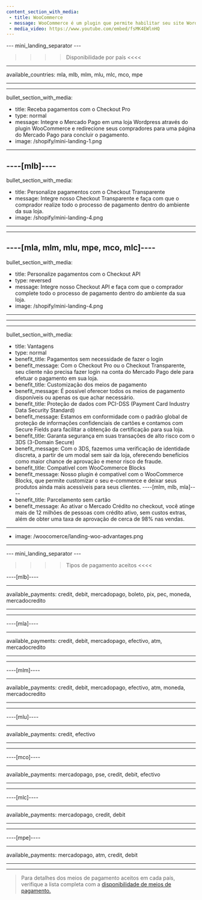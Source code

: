 ```yaml
---
content_section_with_media: 
 - title: WooCommerce
 - message: WooCommerce é um plugin que permite habilitar seu site WordPress para funcionar como uma loja virtual com a tranquilidade de oferecer aos compradores a possibilidade de efetuar pagamentos usando o Mercado Pago.
 - media_video: https://www.youtube.com/embed/fsMK4EWlnHQ
---
```


--- mini_landing_separator ---

>>>> Disponibilidade por país <<<<
---
available_countries: mla, mlb, mlm, mlu, mlc, mco, mpe

---

---
bullet_section_with_media: 
 - title: Receba pagamentos com o Checkout Pro
 - type: normal
 - message: Integre o Mercado Pago em uma loja Wordpress através do plugin WooCommerce e redirecione seus compradores para uma página do Mercado Pago para concluir o pagamento.
 - image: /shopify/mini-landing-1.png
---

----[mlb]----
---
bullet_section_with_media: 
 - title: Personalize pagamentos com o Checkout Transparente
 - message: Integre nosso Checkout Transparente e faça com que o comprador realize todo o processo de pagamento dentro do ambiente da sua loja.
 - image: /shopify/mini-landing-4.png
---
------------

----[mla, mlm, mlu, mpe, mco, mlc]----
---
bullet_section_with_media: 
 - title: Personalize pagamentos com o Checkout API
 - type: reversed
 - message: Integre nosso Checkout API e faça com que o comprador complete todo o processo de pagamento dentro do ambiente da sua loja.
 - image: /shopify/mini-landing-4.png
---
------------


---
bullet_section_with_media: 
 - title: Vantagens
 - type: normal
 - benefit_title: Pagamentos sem necessidade de fazer o login
 - benefit_message: Com o Checkout Pro ou o Checkout Transparente, seu cliente não precisa fazer login na conta do Mercado Pago dele para efetuar o pagamento em sua loja.
 - benefit_title: Customização dos meios de pagamento
 - benefit_message: É possível oferecer todos os meios de pagamento disponíveis ou apenas os que achar necessário.
 - benefit_title: Proteção de dados com PCI-DSS (Payment Card Industry Data Security Standard)
 - benefit_message: Estamos em conformidade com o padrão global de proteção de informações confidenciais de cartões e contamos com Secure Fields para facilitar a obtenção da certificação para sua loja.
 - benefit_title: Garanta segurança em suas transações de alto risco com o 3DS (3-Domain Secure) 
 - benefit_message: Com o 3DS, fazemos uma verificação de identidade discreta, a partir de um modal sem sair da loja, oferecendo benefícios como maior chance de aprovação e menor risco de fraude.
  - benefit_title: Compatível com WooCommerce Blocks
 - benefit_message: Nosso plugin é compatível com o WooCommerce Blocks, que permite customizar o seu e-commerce e deixar seus produtos ainda mais acessíveis para seus clientes. 
 ----[mlm, mlb, mla]----
 - benefit_title: Parcelamento sem cartão
 - benefit_message: Ao ativar o Mercado Crédito no checkout, você atinge mais de 12 milhões de pessoas com crédito ativo, sem custos extras, além de obter uma taxa de aprovação de cerca de 98% nas vendas.

 ------------
 - image: /woocomerce/landing-woo-advantages.png
---

--- mini_landing_separator ---

>>>> Tipos de pagamento aceitos <<<<

----[mlb]----

---
available_payments: credit, debit, mercadopago, boleto, pix, pec, moneda, mercadocredito

---
------------

----[mla]---- 

---
available_payments: credit, debit, mercadopago, efectivo, atm, mercadocredito

----
------------

----[mlm]---- 

---
available_payments: credit, debit, mercadopago, efectivo, atm, moneda, mercadocredito

----
------------

----[mlu]---- 

---
available_payments: credit, efectivo

----
------------

----[mco]---- 

---
available_payments: mercadopago, pse, credit, debit, efectivo

----
------------

----[mlc]---- 

---
available_payments: mercadopago, credit, debit

----
------------

----[mpe]---- 

---
available_payments: mercadopago, atm, credit, debit

----
------------
> Para detalhes dos meios de pagamento aceitos em cada país, verifique a lista completa com a [disponibilidade de meios de pagamento.](/developers/pt/docs/sales-processing/payment-methods)
